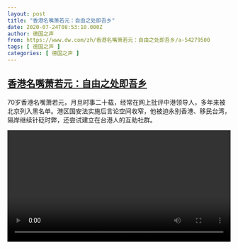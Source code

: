 ```yaml
---
layout: post
title: "香港名嘴萧若元：自由之处即吾乡"
date: 2020-07-24T08:53:10.000Z
author: 德国之声
from: https://www.dw.com/zh/香港名嘴萧若元：自由之处即吾乡/a-54279500
tags: [ 德国之声 ]
categories: [ 德国之声 ]
---
```

<!--1595580790000-->
[香港名嘴萧若元：自由之处即吾乡](https://www.dw.com/zh/%E9%A6%99%E6%B8%AF%E5%90%8D%E5%98%B4%E8%90%A7%E8%8B%A5%E5%85%83%EF%BC%9A%E8%87%AA%E7%94%B1%E4%B9%8B%E5%A4%84%E5%8D%B3%E5%90%BE%E4%B9%A1/a-54279500)
------

<div>
<p>70岁香港名嘴萧若元，月旦时事二十载，经常在网上批评中港领导人，多年来被北京列入黑名单。港区国安法实施后言论空间收窄，他被迫永别香港、移民台湾，隔岸继续针砭时弊，还尝试建立在台港人的互助社群。</small></p><video src="https://tvdownloaddw-a.akamaihd.net/dwtv_video/flv/vdt_zh/2020/bchi200723_003_xiaoruoyuan_01i_sd_sor.mp4" controls style="width:100%"></video>
</div>
